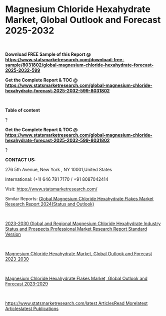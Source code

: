 <h1>Magnesium Chloride Hexahydrate Market, Global Outlook and Forecast 2025-2032</h1><br/><p><strong>Download FREE Sample of this Report @ <a href="https://www.statsmarketresearch.com/download-free-sample/8031802/global-magnesium-chloride-hexahydrate-forecast-2025-2032-599">https://www.statsmarketresearch.com/download-free-sample/8031802/global-magnesium-chloride-hexahydrate-forecast-2025-2032-599</a></strong></p>
 
 
 
 <div><b>Get the Complete Report & TOC @ <a href="https://www.statsmarketresearch.com/global-magnesium-chloride-hexahydrate-forecast-2025-2032-599-8031802">https://www.statsmarketresearch.com/global-magnesium-chloride-hexahydrate-forecast-2025-2032-599-8031802</a></b></div>
 
 
 
 <p><br />
 
 <b>Table of content</b></p>
 
 
 
 <p>? </p>
 
 
 
 <div><b>Get the Complete Report & TOC @ <a href="https://www.statsmarketresearch.com/global-magnesium-chloride-hexahydrate-forecast-2025-2032-599-8031802">https://www.statsmarketresearch.com/global-magnesium-chloride-hexahydrate-forecast-2025-2032-599-8031802</a></b></div>
 
 
 
 <p>? </p>
 
 
 
 <p><b>CONTACT US:</b><br />
 
 276 5th Avenue, New York , NY 10001,United States<br />
 
 International: (+1) 646 781 7170 / +91 8087042414<br />
 
 Visit: <a href="https://www.statsmarketresearch.com/">https://www.statsmarketresearch.com/</a><br />
 
 Similar Reports: <a href="https://www.statsmarketresearch.com/global-magnesium-chloride-hexahydrate-forecast-2025-2032-599-8031802">Global Magnesium Chloride Hexahydrate Flakes Market Research Report 2024(Status and Outlook)</a><br />
 
 <br />
 
 <a href="https://www.statsmarketresearch.com/global-magnesium-chloride-hexahydrate-forecast-2025-2032-599-8031802">2023-2030 Global and Regional Magnesium Chloride Hexahydrate Industry Status and Prospects Professional Market Research Report Standard Version</a><br />
 
 <br />
 
 <a href="https://www.statsmarketresearch.com/global-magnesium-chloride-hexahydrate-forecast-2025-2032-599-8031802">Magnesium Chloride Hexahydrate Market, Global Outlook and Forecast 2023-2030</a><br />
 
 <br />
 
 <a href="https://www.statsmarketresearch.com/global-magnesium-chloride-hexahydrate-forecast-2025-2032-599-8031802">Magnesium Chloride Hexahydrate Flakes Market, Global Outlook and Forecast 2023-2029</a><br />
 
 <br />
 
 <a href="https://gyeongbokgung.com">https://www.statsmarketresearch.com/</a><a href="https://hallyeomaritime.com">latest Articles</a><a href="https://jingwansa.com">Read More</a><a href="https://nguoiviet.jp/">latest Articles</a><a href="https://www.intelmarketresearch.com/">latest Publications</a></p>